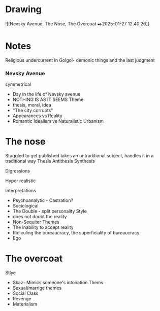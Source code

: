 # Drawing
![[Nevsky Avenue, The Nose, The Overcoat ✒️2025-01-27 12.40.26]]
# Notes
Religious undercurrent in Golgol- demonic things and the last judgment
### Nevsky Avenue
symmetrical
+ Day in the life of Nevsky avenue
+ NOTHING IS AS IT SEEMS
Theme
+ thesis, moral, idea 
+ "The city corrupts"
+ Appearances vs Reality
+ Romantic Idealism vs Naturalistic Urbanism 
# The nose
Stuggled to get published 
takes an untraditional subject, handles it in a traditional way
Thesis
Antithesis
Synthesis

Digressions   

Hyper realistic

Interpretations
+ Psychoanalytic - Castration?
+ Sociological 
+ The Double - split personality
Style
+ does not doubt the reality
+ Non-Sequiter
Themes
+ The inability to accept reality
+ Ridiculing the bureaucracy, the superficiality of bureaucracy
+ Ego
# The overcoat
Stlye
+ Skaz- Mimics someone's intonation
Thems
+ Sexual/marrige themes
+ Social Class
+ Revenge
+ Materialism 
